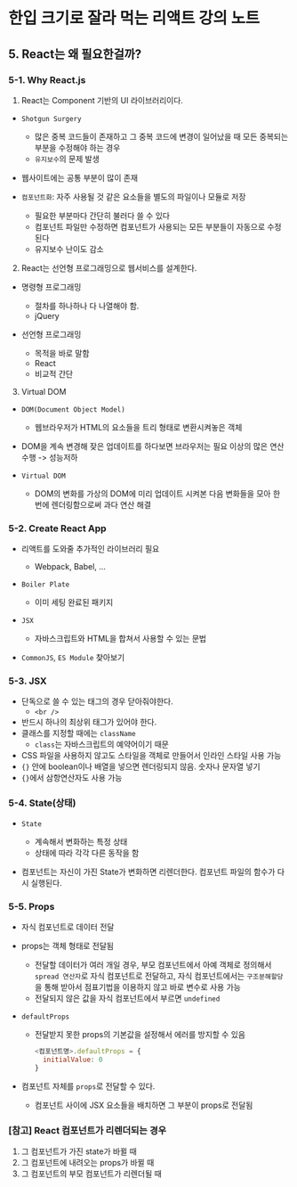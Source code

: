 # 한입 크기로 잘라 먹는 리액트 강의 노트

## 5. React는 왜 필요한걸까?

### 5-1. Why React.js

1. React는 Component 기반의 UI 라이브러리이다.

  - `Shotgun Surgery`
    - 많은 중복 코드들이 존재하고 그 중복 코드에 변경이 일어났을 때 모든 중복되는 부분을 수정해야 하는 경우
    - `유지보수`의 문제 발생

  - 웹사이트에는 공통 부분이 많이 존재

  - `컴포넌트화`: 자주 사용될 것 같은 요소들을 별도의 파일이나 모듈로 저장
    - 필요한 부분마다 간단히 불러다 쓸 수 있다
    - 컴포넌트 파일만 수정하면 컴포넌트가 사용되는 모든 부분들이 자동으로 수정된다
    - 유지보수 난이도 감소

2. React는 선언형 프로그래밍으로 웹서비스를 설계한다.

  - 명령형 프로그래밍
    - 절차를 하나하나 다 나열해야 함.
    - jQuery

  - 선언형 프로그래밍
    - 목적을 바로 말함
    - React
    - 비교적 간단

3. Virtual DOM

  - `DOM(Document Object Model)`
    - 웹브라우저가 HTML의 요소들을 트리 형태로 변환시켜놓은 객체
  
  - DOM을 계속 변경해 잦은 업데이트를 하다보면 브라우저는 필요 이상의 많은 연산 수행 -> 성능저하

  - `Virtual DOM`
    - DOM의 변화를 가상의 DOM에 미리 업데이트 시켜본 다음 변화들을 모아 한 번에 렌더링함으로써 과다 연산 해결

### 5-2. Create React App

- 리액트를 도와줄 추가적인 라이브러리 필요
  - Webpack, Babel, ...

- `Boiler Plate`
  - 이미 세팅 완료된 패키지

- `JSX`
  - 자바스크립트와 HTML을 합쳐서 사용할 수 있는 문법

- `CommonJS`, `ES Module` 찾아보기

### 5-3. JSX

- 단독으로 쓸 수 있는 태그의 경우 닫아줘야한다.
  - `<br />`
- 반드시 하나의 최상위 태그가 있어야 한다.
- 클래스를 지정할 때에는 `className`
  - `class`는 자바스크립트의 예약어이기 때문
- CSS 파일을 사용하지 않고도 스타일을 객체로 만들어서 인라인 스타일 사용 가능
- `{}` 안에 boolean이나 배열을 넣으면 렌더링되지 않음. 숫자나 문자열 넣기
- `{}`에서 삼항연산자도 사용 가능

### 5-4. State(상태)

- `State`
  - 계속해서 변화하는 특정 상태
  - 상태에 따라 각각 다른 동작을 함

- 컴포넌트는 자신이 가진 State가 변화하면 리렌더한다. 컴포넌트 파일의 함수가 다시 실행된다.

### 5-5. Props

- 자식 컴포넌트로 데이터 전달
- props는 객체 형태로 전달됨
  - 전달할 데이터가 여러 개일 경우, 부모 컴포넌트에서 아예 객체로 정의해서 `spread 연산자`로 자식 컴포넌트로 전달하고, 자식 컴포넌트에서는 `구조분해할당`을 통해 받아서 점표기법을 이용하지 않고 바로 변수로 사용 가능
  - 전달되지 않은 값을 자식 컴포넌트에서 부르면 `undefined`

- `defaultProps`
  - 전달받지 못한 props의 기본값을 설정해서 에러를 방지할 수 있음

    ```javascript
    <컴포넌트명>.defaultProps = {
      initialValue: 0
    }
    ```

- 컴포넌트 자체를 `props`로 전달할 수 있다.
  - 컴포넌트 사이에 JSX 요소들을 배치하면 그 부분이 props로 전달됨


### [참고] React 컴포넌트가 리렌더되는 경우

1. 그 컴포넌트가 가진 state가 바뀔 때
2. 그 컴포넌트에 내려오는 props가 바뀔 때
3. 그 컴포넌트의 부모 컴포넌트가 리렌더될 때